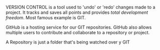 VERSION CONTROL is a tool used to 'undo' or 'redo' changes made to a project. It tracks and saves all points and provides *total development freedom*.
Most famous example is GIT.

GitHub is a hosting service for our GIT repositories.
GitHub also allows multiple users to contribute and collaborate to a repository or project.

A Repository is just a folder that's being watched over y GIT
